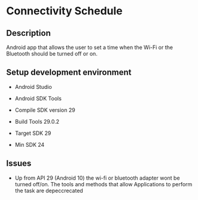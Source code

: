 # Connectivity Schedule

## Description
Android app that allows the user to set a time when the Wi-Fi or the Bluetooth should be turned off or on.


## Setup development environment
- Android Studio

- Android SDK Tools

- Compile SDK version 29

- Build Tools 29.0.2

- Target SDK 29

- Min SDK 24


## Issues
- Up from API 29 (Android 10) the wi-fi or bluetooth adapter wont be turned off/on. The tools and methods that allow Applications to perform the task are depeccrecated





